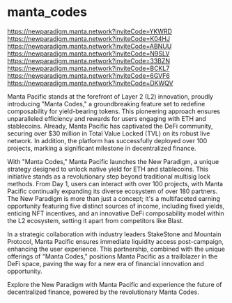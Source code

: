 # manta_codes

https://newparadigm.manta.network?inviteCode=YKWRD
https://newparadigm.manta.network?inviteCode=K04HJ
https://newparadigm.manta.network?inviteCode=ABNUU
https://newparadigm.manta.network?inviteCode=N9SLV
https://newparadigm.manta.network?inviteCode=33BZN
https://newparadigm.manta.network?inviteCode=BCKL7
https://newparadigm.manta.network?inviteCode=6GVF6
https://newparadigm.manta.network?inviteCode=DKWQV

Manta Pacific stands at the forefront of Layer 2 (L2) innovation, proudly introducing "Manta Codes," a groundbreaking feature set to redefine composability for yield-bearing tokens. This pioneering approach ensures unparalleled efficiency and rewards for users engaging with ETH and stablecoins. Already, Manta Pacific has captivated the DeFi community, securing over $30 million in Total Value Locked (TVL) on its robust live network. In addition, the platform has successfully deployed over 100 projects, marking a significant milestone in decentralized finance.

With "Manta Codes," Manta Pacific launches the New Paradigm, a unique strategy designed to unlock native yield for ETH and stablecoins. This initiative stands as a revolutionary step beyond traditional multisig lock methods. From Day 1, users can interact with over 100 projects, with Manta Pacific continually expanding its diverse ecosystem of over 180 partners. The New Paradigm is more than just a concept; it's a multifaceted earning opportunity featuring five distinct sources of income, including fixed yields, enticing NFT incentives, and an innovative DeFi composability model within the L2 ecosystem, setting it apart from competitors like Blast.

In a strategic collaboration with industry leaders StakeStone and Mountain Protocol, Manta Pacific ensures immediate liquidity access post-campaign, enhancing the user experience. This partnership, combined with the unique offerings of "Manta Codes," positions Manta Pacific as a trailblazer in the DeFi space, paving the way for a new era of financial innovation and opportunity.

Explore the New Paradigm with Manta Pacific and experience the future of decentralized finance, powered by the revolutionary Manta Codes.
